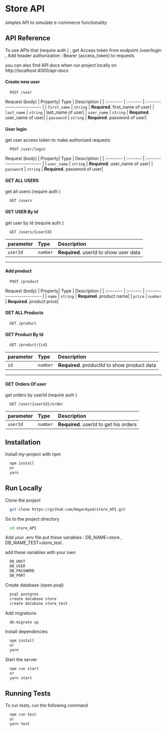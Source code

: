 # Store API

simples API to simulate e-commerce functionality

## API Reference

To use APIs that (require auth ) , get Access token from endpoint /user/login
, Add header authorization : Bearer {access_token} to requests

you can also find API docs when run project locally on http://localhost:4000/api-docs

#### Create new user

``` http
  POST /user
```

Request (body)
| Property| Type | Description |
| :-------- | :------- | :------------------------- |
| `first_name` | `string` | **Required**. first_name of user|
| `last_name` | `string` | last_name of user|
| `user_name` | `string` | **Required**. user_name of user|
| `password` | `string` | **Required**. password of user|

#### User login

get user access token to make authorized requests

``` http
  POST /user/login
```

Request (body)
| Property| Type | Description |
| :-------- | :------- | :------------------------- |
| `user_name` | `string` | **Required**. user_name of user|
| `password` | `string` | **Required**. password of user|

#### GET ALL USERS

get all users (require auth )

```http
  GET /users
```

#### GET USER By Id

get user by Id (require auth )

```http
  GET /users/{userId}
```

| parameter | Type     | Description                            |
| :-------- | :------- | :------------------------------------- |
| `userId`  | `number` | **Required**. userId to show user data |

---

#### Add product

``` http
  POST /product
```

Request (body)
| Property| Type | Description |
| :-------- | :------- | :------------------------- |
| `name` | `string` | **Required**. product name|
| `price` | `number` | **Required**. product price|

#### GET ALL Products

```http
  GET /product
```

#### GET Product By Id

```http
  GET /product/{id}
```

| parameter | Type     | Description                                  |
| :-------- | :------- | :------------------------------------------- |
| `id`      | `number` | **Required**. productId to show product data |

---

#### GET Orders Of user

get orders by userId (require auth )

```http
  GET /user/{userId}/order
```

| parameter | Type     | Description                            |
| :-------- | :------- | :------------------------------------- |
| `userId`  | `number` | **Required**. userId to get his orders |

## Installation

Install my-project with npm

```bash
  npm install
  or
  yarn
```

## Run Locally

Clone the project

```bash
  git clone https://github.com/HagarAyad/store_API.git
```

Go to the project directory

```bash
  cd store_API
```

Add your .env file
put these variables :
DB_NAME=store , DB_NAME_TEST=store_test .

add these variables with your own

```bash
  DB_HOST
  DB_USER
  DB_PASSWORD
  DB_PORT
```

Create database (open psql)

```bash
  psql postgres
  create database store
  create database store_test
```

Add migrations

```bash
  db-migrate up
```

Install dependencies

```bash
  npm install
  or
  yarn
```

Start the server

```bash
  npm run start
  or
  yarn start
```

## Running Tests

To run tests, run the following command

```bash
  npm run test
  or
  yarn test
```
